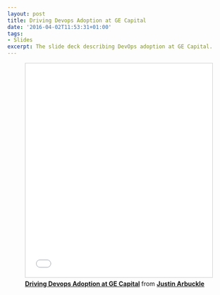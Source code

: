 ```yaml
---
layout: post
title: Driving Devops Adoption at GE Capital
date: '2016-04-02T11:53:31+01:00'
tags:
- Slides
excerpt: The slide deck describing DevOps adoption at GE Capital. 
---
```


<figure class="video_container">
 <iframe src="//www.slideshare.net/slideshow/embed_code/key/ftmfQgihf57U1G" width="595" height="485" frameborder="0" marginwidth="0" marginheight="0" scrolling="no" style="border:1px solid #CCC; border-width:1px; margin-bottom:5px; max-width: 100%;" allowfullscreen> </iframe> <div style="margin-bottom:5px"> <strong> <a href="//www.slideshare.net/dromo/whaleof-devops" title="Driving Devops Adoption at GE Capital" target="_blank">Driving Devops Adoption at GE Capital</a> </strong> from <strong><a href="//www.slideshare.net/dromo" target="_blank">Justin Arbuckle</a></strong> </div>
</figure>